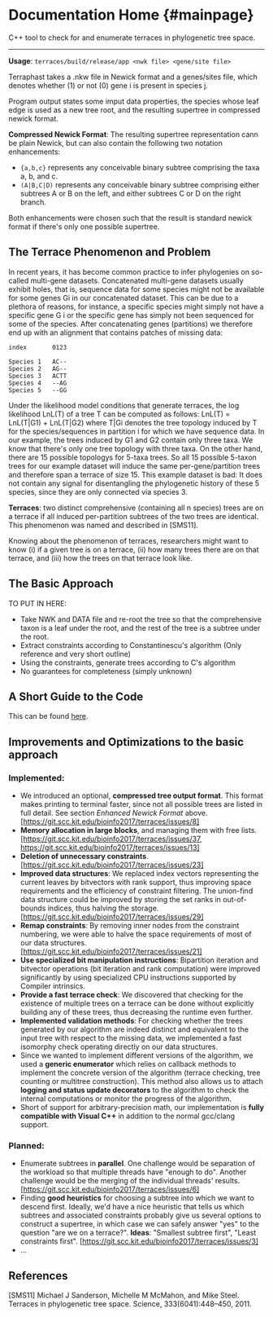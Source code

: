 Documentation Home                         {#mainpage}
==================

C++ tool to check for and enumerate terraces in phylogenetic tree space.

-----

**Usage**: `terraces/build/release/app <nwk file> <gene/site file>`

Terraphast takes a .nkw file in Newick format and a genes/sites file, which denotes whether (1) or not (0) gene i is present in species j.

Program output states some imput data properties, the species whose leaf edge is used as a new tree root, and the resulting supertree in compressed newick format.



**Compressed Newick Format**: The resulting supertree representation cann be plain Newick, but can also contain the following two notation enhancements:
- `{a,b,c}` represents any conceivable binary subtree comprising the taxa a, b, and c.
- `(A|B,C|D)` represents any conceivable binary subtree comprising either subtrees A or B on the left, and either subtrees C or D on the right branch.

Both enhancements were chosen such that the result is standard newick format if there's only one possible supertree.



## The Terrace Phenomenon and Problem
In recent years, it has become common practice to infer phylogenies on so-called multi-gene datasets. Concatenated multi-gene datasets usually exhibit holes, that is, sequence data for some species might not be available for some genes Gi in our concatenated dataset. This can be due to a plethora of reasons, for instance, a specific species might simply not have a specific gene G i or the specific gene has simply not been sequenced for some of the species. After concatenating genes (partitions) we therefore end up with an alignment that contains patches of missing data:

```
index       0123

Species 1   AC--
Species 2   AG--
Species 3   ACTT
Species 4   --AG
Species 5   --GG
```

Under the likelihood model conditions that generate terraces, the log likelihood LnL(T) of a tree T can be computed as follows: LnL(T) = LnL(T|G1) + LnL(T|G2) where T|Gi denotes the tree topology induced by T for the species/sequences in partition i for which we have sequence data. In our example, the trees induced by G1 and G2 contain only three taxa. We know that there's only one tree topology with three taxa. On the other hand, there are 15 possible topologys for 5-taxa trees. So all 15 possible 5-taxon trees for our example dataset will induce the same per-gene/partition trees and therefore span a terrace of size 15.
This example dataset is bad: It does not contain any signal for disentangling
the phylogenetic history of these 5 species, since they are only connected via species 3.

**Terraces**: two distinct comprehensive (containing all n species) trees are on a terrace if all induced per-partition subtrees of the two trees are identical. This phenomenon was named and described in [SMS11].

Knowing about the phenomenon of terraces, researchers might want to know
(i) if a given tree is on a terrace, 
(ii) how many trees there are on that terrace, and 
(iii) how the trees on that terrace look like.

## The Basic Approach

TO PUT IN HERE:
-  Take NWK and DATA file and re-root the tree so that the comprehensive taxon is a leaf under the root, and the rest of the tree is a subtree under the root.
-  Extract constraints according to Constantinescu's algorithm (Only reference and very short outline)
-  Using the constraints, generate trees according to C's algorithm
-  No guarantees for completeness (simply unknown)

## A Short Guide to the Code

This can be found [here](documentation/walkthrough.md).

## Improvements and Optimizations to the basic approach

### Implemented:

- We introduced an optional, **compressed tree output format**. This format makes printing to terminal faster, since not all possible trees are listed in full detail. See section *Enhanced Newick Format* above. [https://git.scc.kit.edu/bioinfo2017/terraces/issues/8]
- **Memory allocation in large blocks**, and managing them with free lists. [https://git.scc.kit.edu/bioinfo2017/terraces/issues/37, https://git.scc.kit.edu/bioinfo2017/terraces/issues/13]
- **Deletion of unnecessary constraints**. [https://git.scc.kit.edu/bioinfo2017/terraces/issues/23]
- **Improved data structures**: We replaced index vectors representing the current leaves by bitvectors with rank support, thus improving space requirements and the efficiency of constraint filtering. The union-find data structure could be improved by storing the set ranks in out-of-bounds indices, thus halving the storage. [https://git.scc.kit.edu/bioinfo2017/terraces/issues/29]
- **Remap constraints**: By removing inner nodes from the constraint numbering, we were able to halve the space requirements of most of our data structures. [https://git.scc.kit.edu/bioinfo2017/terraces/issues/21]
- **Use specialized bit manipulation instructions**: Bipartition iteration and bitvector operations (bit iteration and rank computation) were improved significantly by using specialized CPU instructions supported by Compiler intrinsics.
- **Provide a fast terrace check**: We discovered that checking for the existence of multiple trees on a terrace can be done without explicitly building any of these trees, thus decreasing the runtime even further.
- **Implemented validation methods**: For checking whether the trees generated by our algorithm are indeed distinct and equivalent to the input tree with respect to the missing data, we implemented a fast isomorphy check operating directly on our data structures.
- Since we wanted to implement different versions of the algorithm, we used a **generic enumerator** which relies on callback methods to implement the concrete version of the algorithm (terrace checking, tree counting or multitree construction). This method also allows us to attach **logging and status update decorators** to the algorithm to check the internal computations or monitor the progress of the algorithm.
- Short of support for arbitrary-precision math, our implementation is **fully compatible with Visual C++** in addition to the normal gcc/clang support.

### Planned:

- Enumerate subtrees in **parallel**. One challenge would be separation of the workload so that multiple threads have "enough to do". Another challenge would be the merging of the individual threads' results. [https://git.scc.kit.edu/bioinfo2017/terraces/issues/6]
- Finding **good heuristics** for choosing a subtree into which we want to descend first. Ideally, we'd have a nice heuristic that tells us which subtrees and associated constraints probably give us several options to construct a supertree, in which case we can safely answer "yes" to the question "are we on a terrace?". **Ideas**: "Smallest subtree first", "Least constraints first". [https://git.scc.kit.edu/bioinfo2017/terraces/issues/3]
- ...

## References
[SMS11] Michael J Sanderson, Michelle M McMahon, and Mike Steel. Terraces in phylogenetic
tree space. Science, 333(6041):448–450, 2011.